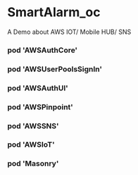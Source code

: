 # SmartAlarm_oc
A Demo about AWS IOT/ Mobile HUB/ SNS

### pod 'AWSAuthCore'
### pod 'AWSUserPoolsSignIn'
### pod 'AWSAuthUI'
### pod 'AWSPinpoint'
### pod 'AWSSNS'
### pod 'AWSIoT'
### pod 'Masonry'

